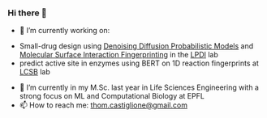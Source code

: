 ### Hi there 👋

- 🔭 I’m currently working on:
* Small-drug design using [Denoising Diffusion Probabilistic Models](https://arxiv.org/abs/2006.11239) and [Molecular Surface Interaction Fingerprinting](https://www.biorxiv.org/content/10.1101/606202v1) in the [LPDI](https://www.epfl.ch/labs/lpdi/) lab
* predict active site in enzymes using BERT on 1D reaction fingerprints at [LCSB](https://www.epfl.ch/labs/lcsb/) lab
- 🌱 I’m currently in my M.Sc. last year in Life Sciences Engineering with a strong focus on ML and Computational Biology at EPFL
- 📫 How to reach me: thom.castiglione@gmail.com
